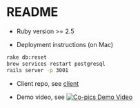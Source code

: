 # README

* Ruby version >= 2.5

* Deployment instructions (on Mac)

```bash
rake db:reset
brew services restart postgresql
rails server -p 3001
```
* Client repo, see [client](https://github.com/Ashleywutq/ppp)

* Demo video, see [![Co-pics Demo Video](https://img.youtube.com/vi/ZDKneYVt_H0/0.jpg)](https://youtu.be/ZDKneYVt_H0)
